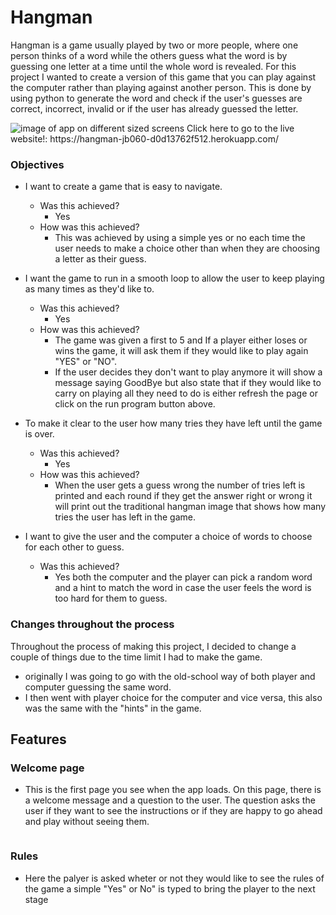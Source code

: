 # Hangman

Hangman is a game usually played by two or more people, where one person thinks of a word while the others guess what the word is by guessing one letter at a time until the whole word is revealed.
For this project I wanted to create a version of this game that you can play against the computer rather than playing against another person.
This is done by using python to generate the word and check if the user's guesses are correct, incorrect, invalid or if the user has already guessed the letter.

<img src ="images/responsive screenshot.png" alt="image of app on different sized screens">
Click here to go to the live website!: https://hangman-jb060-d0d13762f512.herokuapp.com/

### Objectives

- I want to create a game that is easy to navigate. 
    - Was this achieved?
        - Yes
    - How was this achieved?
        - This was achieved by using a simple  yes or no each time the user needs to make a choice other than when they are choosing a letter as their guess.  
                        
 - I want the game to run in a smooth loop to allow the user to keep playing as many times as they'd like to. 
    - Was this achieved?
        - Yes
    - How was this achieved?
        - The game was given a first to 5 and If a player either loses or wins the game, it will ask them if they would like to play again "YES" or "NO".
        - If the user decides they don't want to play anymore it will show a message saying GoodBye but also state that if they would like to carry on playing all they need to do is either refresh the page or click on the run program button above.

- To make it clear to the user how many tries they have left until the game is over.
    - Was this achieved?
        - Yes
    - How was this achieved?
        - When the user gets a guess wrong the number of tries left is printed and each round if they get the answer right or wrong it will print out the traditional hangman image that shows how many tries the user has left in the game.

- I want to give the user and the computer a choice of words to choose for each other to guess.
   - Was this achieved?
      - Yes both the computer and the player can pick a random word and a hint to match the word in case the user feels the word is too hard for them to guess.

### Changes throughout the process   

Throughout the process of making this project, I decided to change a couple of things due to the time limit I had to make the game.
- originally I was going to go with the old-school way of both player and computer guessing the same word.
- I then went with player choice for the computer and vice versa, this also was the same with the "hints" in the game.

## Features 

### Welcome page
- This is the first page you see when the app loads. On this page, there is a 
  welcome message and a question to the user. 
  The question asks the user if
  they want to see the instructions or if they are happy to go ahead and play without seeing them.
<img src="/images/1.png" alt= "">

### Rules
- Here the palyer is asked wheter or not they would like to see the rules of the game a simple "Yes" or No" is typed
  to bring the player to the next stage
<img src="/images/2.png" alt= "">

###
<img src="/images/3.png" alt= "">
<img src="/images/4.png" alt= "">
<img src="/images/5.png" alt= "">
<img src="/images/6.png" alt= "">
<img src="/images/7.png" alt= "">
<img src="/images/8.png" alt= "">
<img src="/images/9.png" alt= "">
<img src="/images/10.png" alt= "">
<img src="/images/11.png" alt= "">
<img src="/images/12.png" alt= "">
<img src="/images/13.png" alt= "">
<img src="/images/14.png" alt= "">
<img src="/images/15.png" alt= "">
<img src="/images/16.png" alt= "">



  


  
